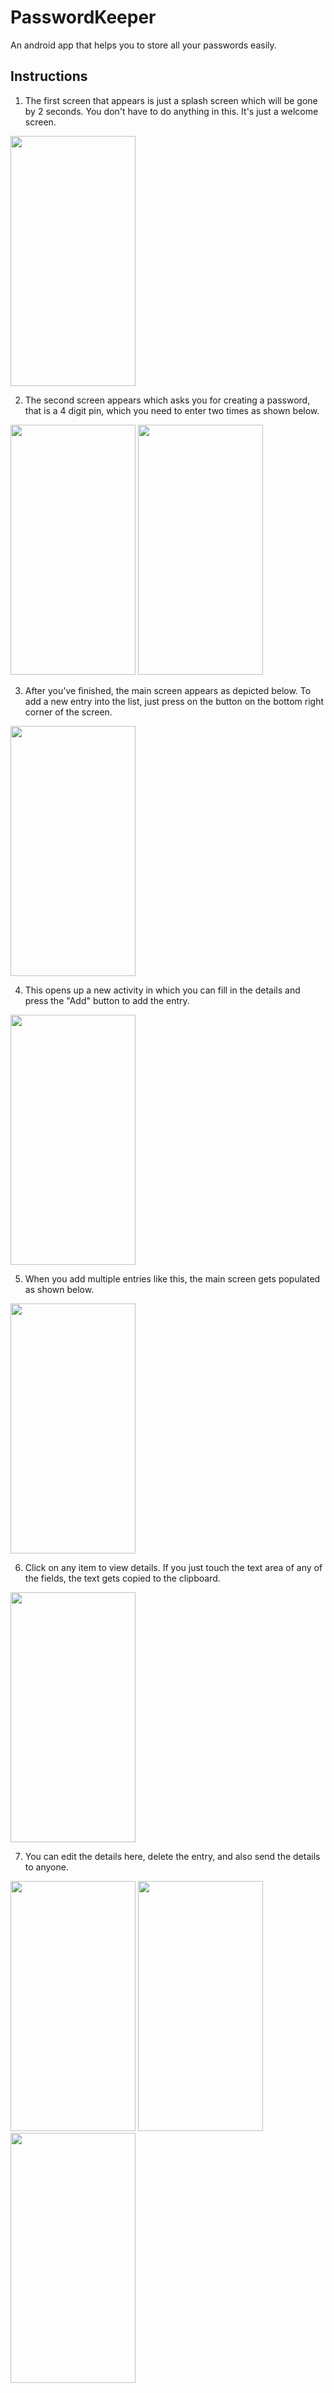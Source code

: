 # PasswordKeeper
An android app that helps you to store all your passwords easily.

## Instructions
1. The first screen that appears is just a splash screen which will be gone by 2 seconds. You don't have to do anything in this.
   It's just a welcome screen.
<img src = "https://user-images.githubusercontent.com/33174671/50568769-f7711580-0d7c-11e9-9b68-dc0d16d7e35e.png" width="200" height="400">

2. The second screen appears which asks you for creating a password, that is a 4 digit pin, which you need to enter two times as shown below.
<img src = "https://user-images.githubusercontent.com/33174671/50568842-1e7c1700-0d7e-11e9-9560-2b385bb4e885.png" width="200" height="400">
<img src = "https://user-images.githubusercontent.com/33174671/50568837-fd1b2b00-0d7d-11e9-877e-984bf599dd30.png" width="200" height="400">

3. After you've finished, the main screen appears as depicted below. To add a new entry into the list, just press on the button
   on the bottom right corner of the screen.
<img src = "https://user-images.githubusercontent.com/33174671/50568948-d9a5af80-0d80-11e9-9641-970fc2479213.png" width="200" height="400">

4. This opens up a new activity in which you can fill in the details and press the "Add" button to add the entry.
<img src = "https://user-images.githubusercontent.com/33174671/50568965-1ffb0e80-0d81-11e9-949e-57f3336dfdd5.png" width="200" height="400">

5. When you add multiple entries like this, the main screen gets populated as shown below.
<img src = "https://user-images.githubusercontent.com/33174671/50568975-520c7080-0d81-11e9-871e-ac17781d4d82.png" width="200" height="400">

6. Click on any item to view details. If you just touch the text area of any of the fields, the text gets copied to the clipboard.
<img src = "https://user-images.githubusercontent.com/33174671/50568997-d4953000-0d81-11e9-8bbc-7e335920a1c7.png" width="200" height="400">

7. You can edit the details here, delete the entry, and also send the details to anyone.
<img src = "https://user-images.githubusercontent.com/33174671/50569010-35bd0380-0d82-11e9-8c1e-9e3c25aa4529.png" width="200" height="400">
<img src = "https://user-images.githubusercontent.com/33174671/50569013-3d7ca800-0d82-11e9-8b8e-0c2d8ac99772.png" width="200" height="400">
<img src = "https://user-images.githubusercontent.com/33174671/50569014-41102f00-0d82-11e9-9b5a-720847b648c1.png" width="200" height="400">
